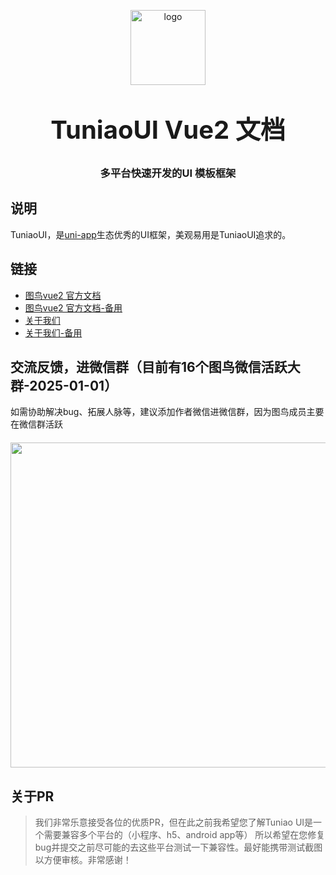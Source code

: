 <p align="center">
    <img alt="logo" src="/docs/.vitepress/public/common/logo/logo.jpg" width="120" height="120" style="margin-bottom: 10px;">
</p>
<h3 align="center" style="margin: 30px 0 30px;font-weight: bold;font-size:40px;">TuniaoUI Vue2 文档</h3>
<h3 align="center">多平台快速开发的UI 模板框架</h3>

## 说明

TuniaoUI，是[uni-app](https://uniapp.dcloud.io/)生态优秀的UI框架，美观易用是TuniaoUI追求的。

## 链接

- [图鸟vue2 官方文档](https://vue2.tuniaokj.com/)
- [图鸟vue2 官方文档-备用](https://docs.ahuaaa.cn/)
- [关于我们](https://vue2.tuniaokj.com/team/team.html)
- [关于我们-备用](https://docs.ahuaaa.cn/team/team.html)



## 交流反馈，进微信群（目前有16个图鸟微信活跃大群-2025-01-01）
如需协助解决bug、拓展人脉等，建议添加作者微信进微信群，因为图鸟成员主要在微信群活跃
<div style="margin-top: 20px" class="col-md-24 col-sm-24 col-xs-24">
    <img style="width: 520px" src="/docs/.vitepress/public/common/author/5-image.jpg" />
</div>

## 关于PR

> 我们非常乐意接受各位的优质PR，但在此之前我希望您了解Tuniao UI是一个需要兼容多个平台的（小程序、h5、android app等）
> 所以希望在您修复bug并提交之前尽可能的去这些平台测试一下兼容性。最好能携带测试截图以方便审核。非常感谢！
